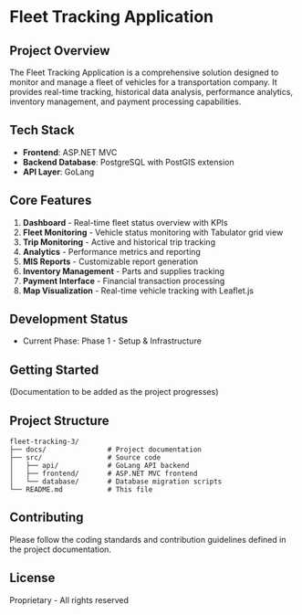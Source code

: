 # Fleet Tracking Application

## Project Overview
The Fleet Tracking Application is a comprehensive solution designed to monitor and manage a fleet of vehicles for a transportation company. It provides real-time tracking, historical data analysis, performance analytics, inventory management, and payment processing capabilities.

## Tech Stack
- **Frontend**: ASP.NET MVC
- **Backend Database**: PostgreSQL with PostGIS extension
- **API Layer**: GoLang

## Core Features
1. **Dashboard** - Real-time fleet status overview with KPIs
2. **Fleet Monitoring** - Vehicle status monitoring with Tabulator grid view
3. **Trip Monitoring** - Active and historical trip tracking
4. **Analytics** - Performance metrics and reporting
5. **MIS Reports** - Customizable report generation
6. **Inventory Management** - Parts and supplies tracking
7. **Payment Interface** - Financial transaction processing
8. **Map Visualization** - Real-time vehicle tracking with Leaflet.js

## Development Status
- Current Phase: Phase 1 - Setup & Infrastructure

## Getting Started
(Documentation to be added as the project progresses)

## Project Structure
```
fleet-tracking-3/
├── docs/               # Project documentation
├── src/                # Source code
│   ├── api/            # GoLang API backend
│   ├── frontend/       # ASP.NET MVC frontend
│   └── database/       # Database migration scripts
└── README.md           # This file
```

## Contributing
Please follow the coding standards and contribution guidelines defined in the project documentation.

## License
Proprietary - All rights reserved